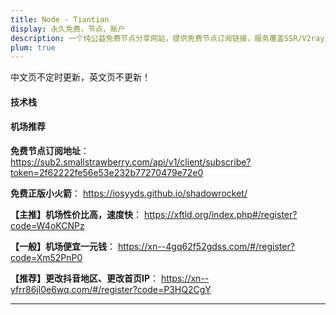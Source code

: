 ```yaml
---
title: Node - Tiantian
display: 永久免费，节点，账户
description: 一个纯公益免费节点分享网站，提供免费节点订阅链接，服务覆盖SSR/V2ray//Vmess/Clash等主流协议，支持Trojan/v2ray/Clash/Shadowrocket/Quantumult等主流客户端
plum: true
---
```


<Company
title="甜甜iOS导航"
link="https://iosyyds.net/"
imageSrc="https://iosyyds.net/wp-content/uploads/2023/09/logo2-01.png"
timeRange="3月 2024 - 至今" />

中文页不定时更新，英文页不更新！

#### 技术栈

<TechStack :techStack='[
   {icon:"i-ion-logo-react",name:"React"},
   {icon:"i-ph-file-ts-light",name:"TypeScript"},
   {icon:"i-material-symbols-light-humidity-mid",name:"Umi"},
   {icon:"i-devicon-plain-playwright",name:"Playwright"},
]'/>

#### 机场推荐

**免费节点订阅地址**：
https://sub2.smallstrawberry.com/api/v1/client/subscribe?token=2f62222fe56e53e232b77270479e72e0

**免费正版小火箭**：
https://iosyyds.github.io/shadowrocket/

**【主推】机场性价比高，速度快**：
https://xftld.org/index.php#/register?code=W4oKCNPz

**【一般】机场便宜一元钱**：
https://xn--4gq62f52gdss.com/#/register?code=Xm52PnP0

**【推荐】更改抖音地区、更改首页IP**：
https://xn--yfrr86jl0e6wq.com/#/register?code=P3HQ2CgY

<hr/>